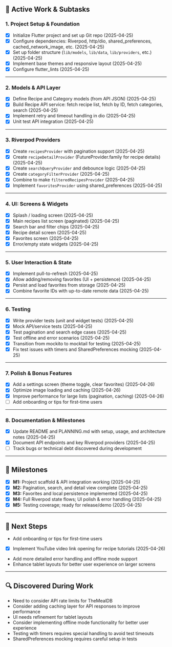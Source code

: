 ## 🚀 **Active Work & Subtasks**

### **1. Project Setup & Foundation**
- [x] Initialize Flutter project and set up Git repo (2025-04-25)
- [x] Configure dependencies: Riverpod, http/dio, shared_preferences, cached_network_image, etc. (2025-04-25)
- [x] Set up folder structure (`lib/models`, `lib/data`, `lib/providers`, etc.) (2025-04-25)
- [x] Implement base themes and responsive layout (2025-04-25)
- [x] Configure flutter_lints (2025-04-25)

---

### **2. Models & API Layer**
- [x] Define Recipe and Category models (from API JSON) (2025-04-25)
- [x] Build Recipe API service: fetch recipe list, fetch by ID, fetch categories, search (2025-04-25)
- [x] Implement retry and timeout handling in dio (2025-04-25)
- [x] Unit test API integration (2025-04-25)

---

### **3. Riverpod Providers**
- [x] Create `recipesProvider` with pagination support (2025-04-25)
- [x] Create `recipeDetailProvider` (FutureProvider.family for recipe details) (2025-04-25)
- [x] Create `searchQueryProvider` and debounce logic (2025-04-25)
- [x] Create `categoryFilterProvider` (2025-04-25)
- [x] Combine to make `filteredRecipesProvider` (2025-04-25)
- [x] Implement `favoritesProvider` using shared_preferences (2025-04-25)

---

### **4. UI: Screens & Widgets**
- [x] Splash / loading screen (2025-04-25)
- [x] Main recipes list screen (paginated) (2025-04-25)
- [x] Search bar and filter chips (2025-04-25)
- [x] Recipe detail screen (2025-04-25)
- [x] Favorites screen (2025-04-25)
- [x] Error/empty state widgets (2025-04-25)

---

### **5. User Interaction & State**
- [x] Implement pull-to-refresh (2025-04-25)
- [x] Allow adding/removing favorites (UI + persistence) (2025-04-25)
- [x] Persist and load favorites from storage (2025-04-25)
- [x] Combine favorite IDs with up-to-date remote data (2025-04-25)

---

### **6. Testing**
- [x] Write provider tests (unit and widget tests) (2025-04-25)
- [x] Mock API/service tests (2025-04-25)
- [x] Test pagination and search edge cases (2025-04-25)
- [x] Test offline and error scenarios (2025-04-25)
- [x] Transition from mockito to mocktail for testing (2025-04-25)
- [x] Fix test issues with timers and SharedPreferences mocking (2025-04-25)

---

### **7. Polish & Bonus Features**
- [x] Add a settings screen (theme toggle, clear favorites) (2025-04-26)
- [x] Optimize image loading and caching (2025-04-26)
- [x] Improve performance for large lists (pagination, caching) (2025-04-26)
- [ ] Add onboarding or tips for first-time users

---

### **8. Documentation & Milestones**
- [x] Update README and PLANNING.md with setup, usage, and architecture notes (2025-04-25)
- [x] Document API endpoints and key Riverpod providers (2025-04-25)
- [ ] Track bugs or technical debt discovered during development

---

## 🏁 **Milestones**
- [x] **M1:** Project scaffold & API integration working (2025-04-25)
- [x] **M2:** Pagination, search, and detail view complete (2025-04-25)
- [x] **M3:** Favorites and local persistence implemented (2025-04-25)
- [x] **M4:** Full Riverpod state flows; UI polish & error handling (2025-04-25)
- [x] **M5:** Testing coverage; ready for release/demo (2025-04-25)

---

## 📝 **Next Steps**
- Add onboarding or tips for first-time users
- [x] Implement YouTube video link opening for recipe tutorials (2025-04-26)
- Add more detailed error handling and offline mode support
- Enhance tablet layouts for better user experience on larger screens

---

## 🔍 **Discovered During Work**
- Need to consider API rate limits for TheMealDB
- Consider adding caching layer for API responses to improve performance
- UI needs refinement for tablet layouts
- Consider implementing offline mode functionality for better user experience
- Testing with timers requires special handling to avoid test timeouts
- SharedPreferences mocking requires careful setup in tests